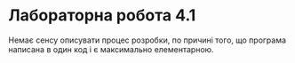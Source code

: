# Лабораторна робота 4.1
Немає сенсу описувати процес розробки, по причині того, що програма написана в один код і є максимально елементарною.
